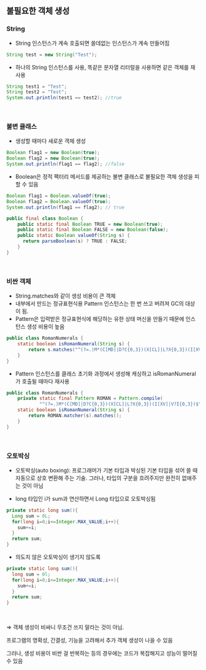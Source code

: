 ## 불필요한 객체 생성

### String

- String 인스턴스가 계속 호출되면 쓸데없는 인스턴스가 계속 만들어짐

```java
String test = new String("Test");
```

- 하나의 String 인스턴스를 사용, 똑같은 문자열 리터럴을 사용하면 같은 객체를 재사용

```java
String test1 = "Test";
String test2 = "Test";
System.out.println(test1 == test2); //true
```

<br>

### 불변 클래스

- 생성할 때마다 새로운 객체 생성

```java
Boolean flag1 = new Boolean(true);
Boolean flag2 = new Boolean(true);
System.out.println(flag1 == flag2); //false
```

- Boolean은 정적 팩터리 메서드를 제공하는 불변 클래스로 불필요한 객체 생성을 피할 수 있음

```java
Boolean flag1 = Boolean.valueOf(true);
Boolean flag2 = Boolean.valueOf(true);
System.out.println(flag1 == flag2); // true
```

```java
public final class Boolean {
    public static final Boolean TRUE = new Boolean(true);
    public static final Boolean FALSE = new Boolean(false);  
    public static Boolean valueOf(String s) {
      return parseBoolean(s) ? TRUE : FALSE;
    }
}
```

<br>

### 비싼 객체

- String.matches와 같이 생성 비용이 큰 객체
- 내부에서 만드는 정규표현식용 Pattern 인스턴스는 한 번 쓰고 버려져 GC의 대상이 됨.
- Pattern은 입력받은 정규표현식에 해당하는 유한 상태 머신을 만들기 때문에 인스턴스 생성 비용이 높음

```java
public class RomanNumerals {
    static boolean isRomanNumeral(String s) {
        return s.matches("^(?=.)M*(C[MD]|D?C{0,3})(X[CL]|L?X{0,3})(I[XV]|V?I{0,3})$");
    }
}
```

- Pattern 인스턴스를 클래스 초기화 과정에서 생성해 캐싱하고 isRomanNumeral가 호출될 때마다 재사용

```java
public class RomanNumerals {
    private static final Pattern ROMAN = Pattern.compile(
            "^(?=.)M*(C[MD]|D?C{0,3})(X[CL]|L?X{0,3})(I[XV]|V?I{0,3})$");
    static boolean isRomanNumeral(String s) {
        return ROMAN.matcher(s).matches();
    }
}
```

<br>

### 오토박싱

- 오토박싱(auto boxing):  프로그래머가 기본 타입과 박싱된 기본 타입을 섞어 쓸 때 자동으로 상호 변환해 주는 기술. 그러나, 타입의 구분을 흐려주지만 완전히 없애주는 것이 아님

- long 타입인 i가 sum과 연산하면서 Long 타입으로 오토박싱됨

```java
private static long sum(){
  Long sum = 0L;
  for(long i=0;i<=Integer.MAX_VALUE;i++){
    sum+=i;
  }
  return sum;
}
```

- 의도치 않은 오토박싱이 생기지 않도록

```java
private static long sum(){
  long sum = 0l;
  for(long i=0;i<=Integer.MAX_VALUE;i++){
    sum+=i;
  }
  return sum;
}
```

<br>

⇒ 객체 생성이 비싸니 무조건 쓰지 말라는 것이 아님.

프로그램의 명확성, 간결성, 기능을 고려해서 추가 객체 생성이 나을 수 있음

그러나, 생성 비용이 비싼 걸 반복하는 등의 경우에는 코드가 복잡해지고 성능이 떨어질 수 있음
